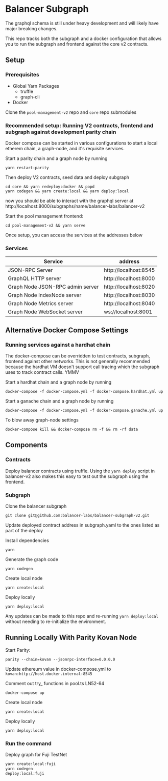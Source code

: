 # Balancer Subgraph

The graphql schema is still under heavy development and will likely have major breaking changes.

This repo tracks both the subgraph and a docker configuration that allows you to run the subgraph and frontend against the core v2 contracts.

## Setup

### Prerequisites

- Global Yarn Packages
    - truffle
    - graph-cli
- Docker

Clone the `pool-management-v2` repo and `core` repo submodules

### Recommended setup: Running V2 contracts, frontend and subgraph against development parity chain

Docker compose can be started in various configurations to start a local etherem chain, a graph-node, and it's requisite services.

Start a parity chain and a graph node by running
```
yarn restart:parity
```

Then deploy V2 contracts, seed data and deploy subgraph

```
cd core && yarn redeploy:docker && popd
yarn codegen && yarn create:local && yarn deploy:local
```
now you should be able to interact with the graphql server at
http://localhost:8000/subgraphs/name/balancer-labs/balancer-v2

Start the pool management frontend:
```
cd pool-management-v2 && yarn serve
```

Once setup, you can access the services at the addresses below

### Services

| Service                          | address               |
|----------------------------------|-----------------------|
| JSON-RPC Server                  | http://localhost:8545 |
| GraphQL HTTP server              | http://localhost:8000 |
| Graph Node JSON-RPC admin server | http://localhost:8020 |
| Graph Node IndexNode server      | http://localhost:8030 |
| Graph Node Metrics server        | http://localhost:8040 |
| Graph Node WebSocket server      |   ws://localhost:8001 |


## Alternative Docker Compose Settings

### Running services against a hardhat chain

The docker-compose can be overridden to test contracts, subgraph, frontend against other networks.  This is not generally recommended because the hardhat VM doesn't support call tracing which the subgraph uses to track contract calls. YMMV


Start a hardhat chain and a graph node by running
```
docker-compose -f docker-compose.yml -f docker-compose.hardhat.yml up
```

Start a ganache chain and a graph node by running
```
docker-compose -f docker-compose.yml -f docker-compose.ganache.yml up
```

To blow away graph-node settings

```
docker-compose kill && docker-compose rm -f && rm -rf data
```

## Components
### Contracts

Deploy balancer contracts using truffle. Using the `yarn deploy` script in balancer-v2 also makes this easy to test out the subgraph using the frontend.

### Subgraph

Clone the balancer subgraph

```
git clone git@github.com:balancer-labs/balancer-subgraph-v2.git
```

Update deployed contract address in subgraph.yaml to the ones listed as part of the deploy

Install dependencies

```
yarn
```

Generate the graph code

```
yarn codegen
```

Create local node

```
yarn create:local
```

Deploy locally

```
yarn deploy:local
```

Any updates can be made to this repo and re-running `yarn deploy:local` without needing to re-initialize the environment.

## Running Locally With Parity Kovan Node

Start Parity:

```
parity --chain=kovan --jsonrpc-interface=0.0.0.0
```

Update ethereum value in docker-compose.yml to `kovan:http://host.docker.internal:8545`

Comment out try_ functions in pool.ts LN52-64

```
docker-compose up
```

Create local node

```
yarn create:local
```

Deploy locally

```
yarn deploy:local
```

### Run the command

Deploy graph for Fuji TestNet

```bash
yarn create:local:fuji
yarn codegen
deploy:local:fuji
```
